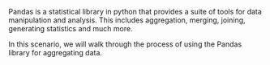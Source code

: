 Pandas is a statistical library in python that provides a suite of tools for data manipulation and analysis. This includes aggregation, merging, joining, generating statistics and much more. 

In this scenario, we will walk through the process of using the Pandas library for aggregating data. 
